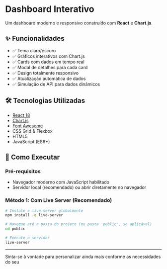 # Dashboard Interativo

Um dashboard moderno e responsivo construído com **React** e **Chart.js**.

## ✨ Funcionalidades

- ✅ Tema claro/escuro
- ✅ Gráficos interativos com Chart.js
- ✅ Cards com dados em tempo real
- ✅ Modal de detalhes para cada card
- ✅ Design totalmente responsivo
- ✅ Atualização automática de dados
- ✅ Simulação de API para dados dinâmicos

## 🛠 Tecnologias Utilizadas

- [React 18](https://react.dev/)
- [Chart.js](https://www.chartjs.org/)
- [Font Awesome](https://fontawesome.com/)
- CSS Grid & Flexbox
- HTML5
- JavaScript (ES6+)

## 🚀 Como Executar

### Pré-requisitos

- Navegador moderno com JavaScript habilitado
- Servidor local (recomendado) ou abrir diretamente no navegador

### Método 1: Com Live Server (Recomendado)

```bash
# Instale o live-server globalmente
npm install -g live-server

# Navegue até a pasta do projeto (ou pasta 'public', se aplicável)
cd public

# Execute o servidor
live-server
```

---

Sinta-se à vontade para personalizar ainda mais conforme as necessidades do seu
